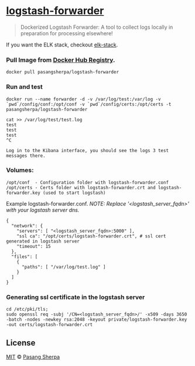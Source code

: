 # [logstash-forwarder](https://github.com/elastic/logstash-forwarder)

> Dockerized Logstash Forwarder: A tool to collect logs locally in preparation for processing elsewhere!

If you want the ELK stack, checkout [elk-stack](https://github.com/pasangsherpa/elk-stack).

### Pull Image from [Docker Hub Registry][1].

    docker pull pasangsherpa/logstash-forwarder

### Run and test

    docker run --name forwarder -d -v /var/log/test:/var/log -v `pwd`/config/conf:/opt/conf -v `pwd`/config/certs:/opt/certs -t pasangsherpa/logstash-forwarder

    cat >> /var/log/test/test.log
    test
    test
    test
    ^C

    Log in to the Kibana interface, you should see the logs 3 test messages there.

### Volumes:

    /opt/conf  - Configuration folder with logstash-forwarder.conf
    /opt/certs - Certs folder with logstash-forwarder.crt and logstash-forwarder.key (used to start logstash)

Example logstash-forwarder.conf. *NOTE: Replace '<logstash_server_fqdn>' with your logstash server dns.*

    {
      "network": {
        "servers": [ "<logstash_server_fqdn>:5000" ],
        "ssl ca": "/opt/certs/logstash-forwarder.crt", # ssl cert generated in logstash server
        "timeout": 15
      },
      "files": [
        {
          "paths": [ "/var/log/test.log" ]
        }
      ]
    }

### Generating ssl certificate in the logstash server

    cd /etc/pki/tls;
    sudo openssl req -subj '/CN=<logstash_server_fqdn>/' -x509 -days 3650 -batch -nodes -newkey rsa:2048 -keyout private/logstash-forwarder.key -out certs/logstash-forwarder.crt


## License

[MIT](http://opensource.org/licenses/MIT) © [Pasang Sherpa](https://github.com/pasangsherpa)


[1]: https://registry.hub.docker.com/u/pasangsherpa/kibana/